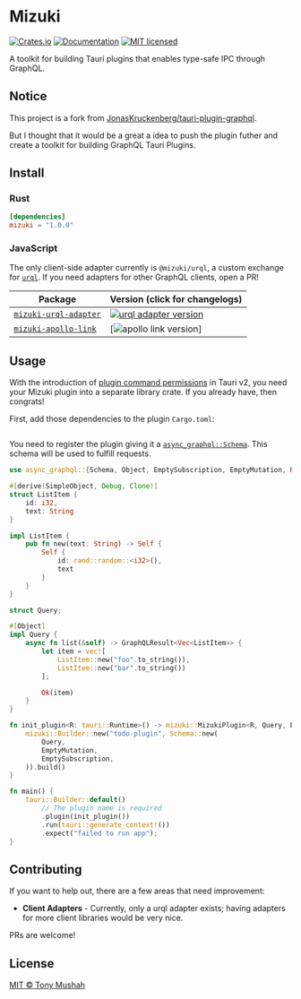 # Mizuki

[![Crates.io][crates-badge]][crates-url]
[![Documentation][docs-badge]][docs-url]
[![MIT licensed][mit-badge]][mit-url]

[crates-badge]: https://img.shields.io/crates/v/mizuki.svg
[crates-url]: https://crates.io/crates/mizuki
[docs-badge]: https://img.shields.io/docsrs/mizuki.svg
[docs-url]: https://docs.rs/mizuki
[mit-badge]: https://img.shields.io/badge/license-MIT-blue.svg
[mit-url]: LICENSE

A toolkit for building Tauri plugins that enables type-safe IPC through GraphQL.

## Notice

This project is a fork from [JonasKruckenberg/tauri-plugin-graphql][initial-repo].

But I thought that it would be a great a idea to push the plugin futher
and create a toolkit for building GraphQL Tauri Plugins.

## Install

### Rust

```toml
[dependencies]
mizuki = "1.0.0"
```

### JavaScript

The only client-side adapter currently is `@mizuki/urql`, a custom exchange for [`urql`].
If you need adapters for other GraphQL clients, open a PR!

| Package                       | Version (click for changelogs) |
|-------------------------------|--------------------------------|
| [`mizuki-urql-adapter`] | [![urql adapter version][urql-adapter-version-badge]][urql-adapter-url] |
| [`mizuki-apollo-link`] | [![apollo link version][apollo-link-version-badge]] |

## Usage

With the introduction of [plugin command permissions][tauri-plugin-permission] in Tauri v2, you need your Mizuki plugin into a separate library crate. If you already have, then congrats!

First, add those dependencies to the plugin `Cargo.toml`:

```toml 

```

You need to register the plugin giving it a [`async_graphql::Schema`]. This schema will be used to fulfill requests.

```rust
use async_graphql::{Schema, Object, EmptySubscription, EmptyMutation, Result as GraphQLResult, SimpleObject};

#[derive(SimpleObject, Debug, Clone)]
struct ListItem {
    id: i32,
    text: String
}

impl ListItem {
    pub fn new(text: String) -> Self {
        Self {
            id: rand::random::<i32>(),
            text
        }
    }
}

struct Query;

#[Object]
impl Query {
    async fn list(&self) -> GraphQLResult<Vec<ListItem>> {
        let item = vec![
            ListItem::new("foo".to_string()),
            ListItem::new("bar".to_string())
        ];

        Ok(item)
    }
}

fn init_plugin<R: tauri::Runtime>() -> mizuki::MizukiPlugin<R, Query, EmptyMutation, EmptySubscription> {
    mizuki::Builder::new("todo-plugin", Schema::new(
        Query,
        EmptyMutation,
        EmptySubscription,
    )).build()
}

fn main() {
    tauri::Builder::default()
        // The plugin name is required
        .plugin(init_plugin())
        .run(tauri::generate_context!())
        .expect("failed to run app");
}
```

## Contributing

If you want to help out, there are a few areas that need improvement:

- **Client Adapters** - Currently, only a urql adapter exists; having adapters for more client libraries would be very nice.

PRs are welcome!

## License

[MIT © Tony Mushah](./LICENSE)

[`mizuki-urql-adapter`]: packages/urql
[urql-adapter-version-badge]: https://img.shields.io/npm/v/mizuki-urql-adapter?label=%20
[urql-adapter-url]: https://www.npmjs.com/package/mizuki-urql-adapter
[`urql`]: https://formidable.com/open-source/urql/
[`async_graphql::Schema`]: https://docs.rs/async-graphql/latest/async_graphql/struct.Schema.html
[initial-repo]: https://github.com/JonasKruckenberg/tauri-plugin-graphql
[`mizuki-apollo-link`]: packages/apollo
[apollo-link-version-badge]: https://img.shields.io/npm/v/mizuki-apollo-link?label=%20
[tauri-plugin-permission]: https://tauri.app/develop/plugins/#command-permissions
